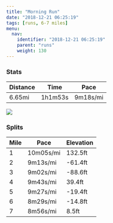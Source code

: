 ```yaml
---
title: "Morning Run"
date: "2018-12-21 06:25:19"
tags: [runs, 6-7 miles]
menu:
  nav:
    identifier: "2018-12-21 06:25:19"
    parent: "runs"
    weight: 130
---
```


### Stats

| Distance | Time | Pace |
|----------|------|------|
|6.65mi|1h1m53s|9m18s/mi|

<img src='https://maps.googleapis.com/maps/api/staticmap?maptype=roadmap&path=enc:{q{gGw_wlCpD|Bz@hGiGnP|Fj^dw@sF{JzDvJmEkw@fG_G{^jMwX`HlGg@oLjCo@rAfTbN|c@mc@|DuFu^dLuXcFkE{DrAd@|K}@xFg`@zXkCoHcBJJsEyAcEeHp@bKxCeI_UAyc@fH@dCfDzFp@pJlH&key=AIzaSyAfqMeaZ1CCJFGP5cWud__oZnT_Pybg-1M&size=800x800&markers=color:yellow|label:S|43.40014,23.22444&markers=color:green|label:F|43.40322000000001,23.226260000000007'>

### Splits

| Mile | Pace | Elevation |
|------|------|-----------|
|1|10m05s/mi|132.5ft|
|2|9m13s/mi|-61.4ft|
|3|9m02s/mi|-88.6ft|
|4|9m43s/mi|39.4ft|
|5|9m27s/mi|-19.4ft|
|6|8m29s/mi|-14.8ft|
|7|8m56s/mi|8.5ft|

